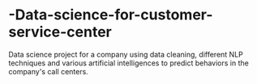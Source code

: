 # -Data-science-for-customer-service-center
Data science project for a company using data cleaning, different NLP techniques and various artificial intelligences to predict behaviors in the company's call centers.
